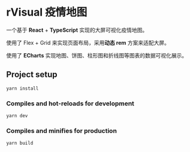 # rVisual 疫情地图
一个基于 **React** + **TypeScript** 实现的大屏可视化疫情地图。

使用了 Flex + Grid 来实现页面布局，采用**动态 rem** 方案来适配大屏。

使用了 **ECharts** 实现地图、饼图、柱形图和折线图等图表的数据可视化展示。

## Project setup
```
yarn install
```

### Compiles and hot-reloads for development
```
yarn dev
```

### Compiles and minifies for production
```
yarn build
```
